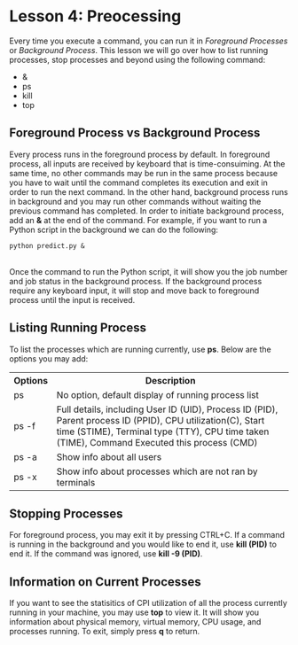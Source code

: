 # Lesson 4: Preocessing
Every time you execute a command, you can run it in <i>Foreground Processes</i> or <i>Background Process</i>. This lesson we will go over how to list running processes, stop processes and beyond using the following command:

<ul>
	<li>&</li>
	<li>ps</li>
	<li>kill</li>
	<li>top</li>
</ul>

## Foreground Process vs Background Process
Every process runs in the foreground process by default. In foreground process, all inputs are received by keyboard that is time-consuiming. At the same time, no other commands may be run in the same process because you have to wait until the command completes its execution and exit in order to run the next command. In the other hand, background process runs in background and you may run other commands without waiting the previous command has completed. In order to initiate background process, add an <b>&</b> at the end of the command. For example, if you want to run a Python script in the background we can do the following:

```
python predict.py &
```
<br>
Once the command to run the Python script, it will show you the job number and job status in the background process. If the background process require any keyboard input, it will stop and move back to foreground process until the input is received.

## Listing Running Process
To list the processes which are running currently, use <b>ps</b>. Below are the options you may add:

<table>
	<tr>
		<th>Options</th>
		<th>Description</th>
	</tr>
	<tr>
		<td>ps</td>
		<td>No option, default display of running process list</td>
	</tr>
	<tr>
		<td>ps -f</td>
		<td>Full details, including User ID (UID), Process ID (PID), Parent process ID (PPID), CPU utilization(C), Start time (STIME), Terminal type (TTY), CPU time taken (TIME), Command Executed this process (CMD)</td>
	</tr>
	<tr>
		<td>ps -a</td>
		<td>Show info about all users</td>
	</tr>
	<tr>
		<td>ps -x</td>
		<td>Show info about processes which are not ran by terminals</td>
	</tr>
</table>

## Stopping Processes
For foreground process, you may exit it by pressing CTRL+C. If a command is running in the background and you would like to end it, use <b>kill (PID)</b> to end it. If the command was ignored, use <b>kill -9 (PID)</b>.

## Information on Current Processes
If you want to see the statisitics of CPI utilization of all the process currently running in your machine, you may use <b>top</b> to view it. It will show you information about physical memory, virtual memory, CPU usage, and processes running. To exit, simply press <b>q</b> to return.

